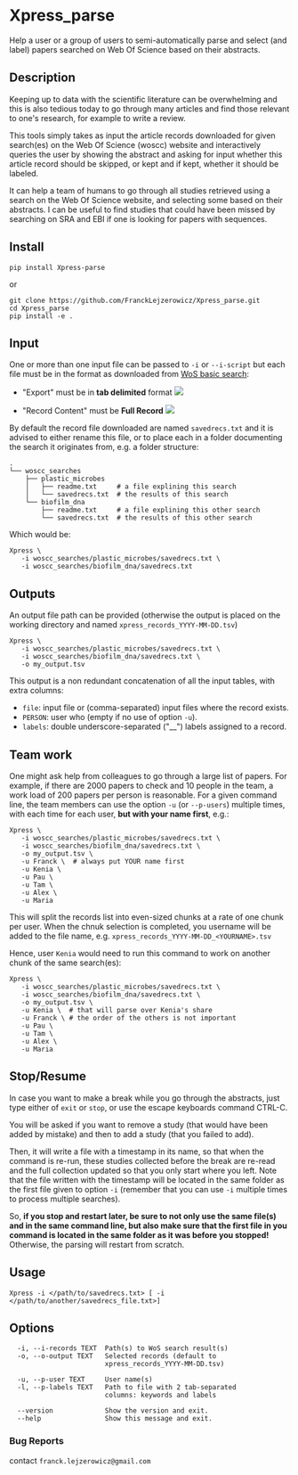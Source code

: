 # Xpress_parse

Help a user or a group of users to semi-automatically parse and select (and 
label) papers searched on Web Of Science based on their abstracts.

## Description

Keeping up to data with the scientific literature can be overwhelming and 
this is also tedious today to go through many articles and find those 
relevant to one's research, for example to write a review.

This tools simply takes as input the article records downloaded for given 
search(es) on the Web Of Science (woscc) website and interactively queries 
the user by showing the abstract and asking for input whether this article 
record should be skipped, or kept and if kept, whether it should be labeled.   

It can help a team of humans to go through all studies retrieved using a 
search on the Web Of Science website, and selecting some based on their 
abstracts. I can be useful to find studies that could have been missed by 
searching on SRA and EBI if one is looking for papers with sequences.

## Install
```
pip install Xpress-parse
```
or
```
git clone https://github.com/FranckLejzerowicz/Xpress_parse.git
cd Xpress_parse
pip install -e .
```

## Input

One or more than one input file can be passed to `-i` or `--i-script` but 
each file must be in the format as downloaded from
[WoS basic search](https://www.webofscience.com/wos/woscc/basic-search):
* "Export" must be in **tab delimited** format
![](Xpress_parse/resources/images/export_tab.png)

* "Record Content" must be **Full Record**
![](Xpress_parse/resources/images/record_content.png)

By default the record file downloaded are named `savedrecs.txt` and it is 
advised to either rename this file, or to place each in a folder documenting 
the search it originates from, e.g. a folder structure:

```
.
└── woscc_searches
    ├── plastic_microbes
    │   ├── readme.txt     # a file explining this search
    │   └── savedrecs.txt  # the results of this search
    └── biofilm_dna
        ├── readme.txt     # a file explining this other search
        └── savedrecs.txt  # the results of this other search
```

Which would be:
```
Xpress \
   -i woscc_searches/plastic_microbes/savedrecs.txt \
   -i woscc_searches/biofilm_dna/savedrecs.txt
```

## Outputs

An output file path can be provided (otherwise the output is placed on 
the working directory and named `xpress_records_YYYY-MM-DD.tsv`)

```
Xpress \
   -i woscc_searches/plastic_microbes/savedrecs.txt \
   -i woscc_searches/biofilm_dna/savedrecs.txt \
   -o my_output.tsv 
```

This output is a non redundant concatenation of all the input tables, with 
extra columns:
* `file`: input file or (comma-separated) input files where the record exists. 
* `PERSON`: user who (empty if no use of option `-u`).
* `labels`: double underscore-separated ("__") labels assigned to a record.  

## Team work

One might ask help from colleagues to go through a large list of papers.
For example, if there are 2000 papers to check and 10 people in the team, a 
work load of 200 papers per person is reasonable. For a given command line, 
the team members can use the option `-u` (or `--p-users`) multiple times, 
with each time for each user, **but with your name first**, e.g.:

```
Xpress \
   -i woscc_searches/plastic_microbes/savedrecs.txt \
   -i woscc_searches/biofilm_dna/savedrecs.txt \
   -o my_output.tsv \
   -u Franck \  # always put YOUR name first
   -u Kenia \
   -u Pau \
   -u Tam \
   -u Alex \
   -u Maria
``` 
This will split the records list into even-sized chunks at a rate of one 
chunk per user. When the chnuk selection is completed, you username will be 
added to the file name, e.g. `xpress_records_YYYY-MM-DD_<YOURNAME>.tsv`

Hence, user `Kenia` would need to run this command to work on another chunk 
of the same search(es):
```
Xpress \
   -i woscc_searches/plastic_microbes/savedrecs.txt \
   -i woscc_searches/biofilm_dna/savedrecs.txt \
   -o my_output.tsv \
   -u Kenia \  # that will parse over Kenia's share
   -u Franck \ # the order of the others is not important 
   -u Pau \
   -u Tam \
   -u Alex \
   -u Maria
``` 

## Stop/Resume

In case you want to make a break while you go through the abstracts, just 
type either of `exit` or `stop`, or use the escape keyboards command 
CTRL-C.

You will be asked if you want to remove a study (that would have 
been added by mistake) and then to add a study (that you failed to add).

Then, it will write a file with a timestamp in its name, so that when the 
command is re-run, these studies collected before the break are re-read and 
the full collection updated so that you only start where you left. Note that 
the file written with the timestamp will be located in the same folder as 
the first file given to option `-i` (remember that you can use `-i` multiple 
times to process multiple searches).

So, **if you stop and restart later, 
be sure to not only use the same file(s) and in the same command line, but also 
make sure that the first file in you command is located in the same folder as 
it was before you stopped!** Otherwise, the parsing will restart from scratch. 

## Usage
```
Xpress -i </path/to/savedrecs.txt> [ -i </path/to/another/savedrecs_file.txt>]
```


## Options
```
  -i, --i-records TEXT  Path(s) to WoS search result(s)
  -o, --o-output TEXT   Selected records (default to
                        xpress_records_YYYY-MM-DD.tsv)

  -u, --p-user TEXT     User name(s)
  -l, --p-labels TEXT   Path to file with 2 tab-separated
                        columns: keywords and labels

  --version             Show the version and exit.
  --help                Show this message and exit.
```

### Bug Reports

contact `franck.lejzerowicz@gmail.com`
